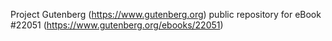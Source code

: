Project Gutenberg (https://www.gutenberg.org) public repository for eBook #22051 (https://www.gutenberg.org/ebooks/22051)
